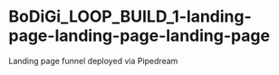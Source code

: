 # BoDiGi_LOOP_BUILD_1-landing-page-landing-page-landing-page
Landing page funnel deployed via Pipedream
